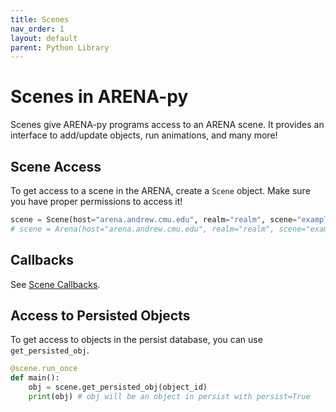 ```yaml
---
title: Scenes
nav_order: 1
layout: default
parent: Python Library
---
```


# Scenes in ARENA-py

Scenes give ARENA-py programs access to an ARENA scene. It provides an interface to add/update objects, run animations, and many more!

## Scene Access
To get access to a scene in the ARENA, create a `Scene` object. Make sure you have proper permissions to access it!
```python
scene = Scene(host="arena.andrew.cmu.edu", realm="realm", scene="example")
# scene = Arena(host="arena.andrew.cmu.edu", realm="realm", scene="example") works too
```

## Callbacks
See [Scene Callbacks](callbacks.md).

## Access to Persisted Objects
To get access to objects in the persist database, you can use `get_persisted_obj`.
```python
@scene.run_once
def main():
    obj = scene.get_persisted_obj(object_id)
    print(obj) # obj will be an object in persist with persist=True
```
